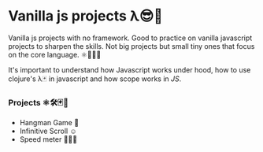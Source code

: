 # Vanilla js projects λ😎🚀

Vanilla js projects with no framework. Good to practice on vanilla javascript projects to sharpen the skills.
Not big projects but small tiny ones that focus on the core language. ⚛️💪🏻🤓

It's important to understand how Javascript works under hood, how to use clojure's λ🃏 in javascript and how scope works in _JS_.

### Projects ⚛️🛠🃏🤗

* Hangman Game 🐙
* Infinitive Scroll ☺️
* Speed meter 🧚🏻‍♂️
